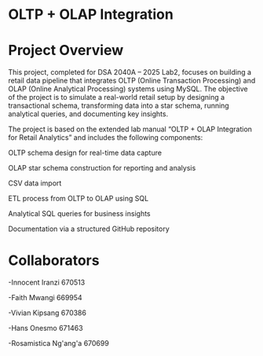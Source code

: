 # OLTP + OLAP Integration

# Project Overview

This project, completed for DSA 2040A – 2025 Lab2, focuses on building a retail data pipeline that integrates OLTP (Online Transaction Processing) and OLAP (Online Analytical Processing) systems using MySQL. The objective of the project is to simulate a real-world retail setup by designing a transactional schema, transforming data into a star schema, running analytical queries, and documenting key insights.

The project is based on the extended lab manual “OLTP + OLAP Integration for Retail Analytics” and includes the following components:


 OLTP schema design for real-time data capture

 OLAP star schema construction for reporting and analysis

 CSV data import 

ETL process from OLTP to OLAP using SQL

 Analytical SQL queries for business insights

 Documentation via a structured GitHub repository


# Collaborators

-Innocent Iranzi 670513

-Faith Mwangi 669954

-Vivian Kipsang 670386

-Hans Onesmo 671463

-Rosamistica Ng'ang'a 670699
